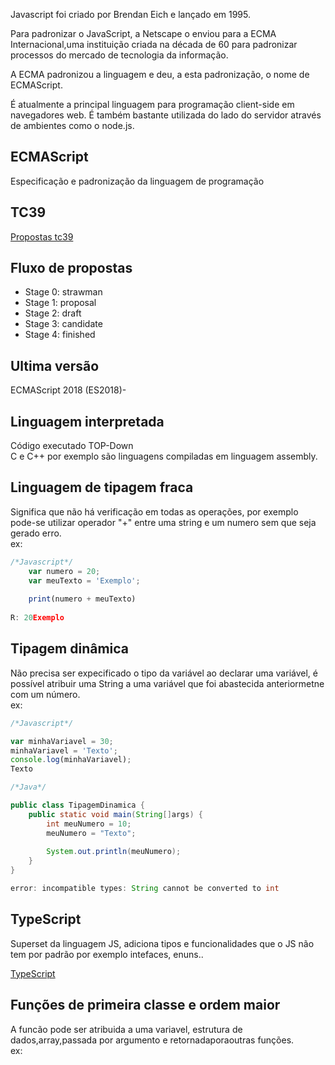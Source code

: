 Javascript foi criado por Brendan Eich e lançado em 1995.

Para padronizar o JavaScript, a Netscape o enviou para a ECMA Internacional,uma instituição criada na década de 60 para padronizar processos do mercado de tecnologia da informação.

A ECMA padronizou a linguagem e deu, a esta padronização, o nome de ECMAScript.

É atualmente a principal linguagem para programação client-side em navegadores web. É também bastante utilizada do lado do servidor através de ambientes como o node.js.


## ECMAScript
Especificação e padronização da linguagem de programação

## TC39

[Propostas tc39](https://github.com/tc39/proposals)

## Fluxo de propostas
- Stage 0: strawman
- Stage 1: proposal
- Stage 2: draft
- Stage 3: candidate
- Stage 4: finished

## Ultima versão

ECMAScript 2018 (ES2018)-

## Linguagem interpretada

Código executado TOP-Down  
C e C++ por exemplo são linguagens compiladas em linguagem assembly.

## Linguagem de tipagem fraca

Significa que não há verificação em todas as operações, por exemplo pode-se utilizar operador "+" entre uma string e um numero sem que seja gerado erro.  
ex:  
```javascript
/*Javascript*/  
    var numero = 20;
    var meuTexto = 'Exemplo';
    
    print(numero + meuTexto)
    
R: 20Exemplo  
```
## Tipagem dinâmica
Não precisa ser expecificado o tipo da variável ao declarar uma variável, é possível atribuir uma String a uma variável que foi abastecida anteriormetne com um número.  
ex:

```javascript  
/*Javascript*/  

var minhaVariavel = 30;    
minhaVariavel = 'Texto';  
console.log(minhaVariavel);
Texto  
```

  
```java
/*Java*/  

public class TipagemDinamica {
	public static void main(String[]args) {
		int meuNumero = 10;
		meuNumero = "Texto";
		
		System.out.println(meuNumero);
	}
}

error: incompatible types: String cannot be converted to int  
```
## TypeScript
Superset da linguagem JS, adiciona tipos e funcionalidades que o JS não tem por padrão por exemplo intefaces, enuns..  

[TypeScript](https://www.typescriptlang.org/play)

## Funções de primeira classe e ordem maior

A funcão pode ser atribuida a uma variavel, estrutura de dados,array,passada por argumento e retornadaporaoutras funções.  
ex:  
